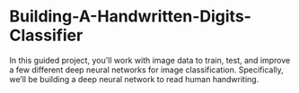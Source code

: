 # Building-A-Handwritten-Digits-Classifier

In this guided project, you'll work with image data to train, test, and improve a few different deep neural networks for image classification. Specifically, we’ll be building a deep neural network to read human handwriting. 

